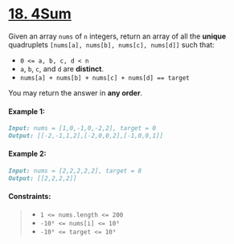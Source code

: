 # [**18. 4Sum**](https://leetcode.com/problems/4sum/description/)

Given an array `nums` of `n` integers, return an array of all the **unique** quadruplets `[nums[a], nums[b], nums[c], nums[d]]` such that:

- `0 <= a, b, c, d < n`
- `a`, `b`, `c`, and `d` are **distinct**.
- `nums[a] + nums[b] + nums[c] + nums[d] == target`

You may return the answer in **any order**.

#### **Example 1:**
```md
Input: nums = [1,0,-1,0,-2,2], target = 0
Output: [[-2,-1,1,2],[-2,0,0,2],[-1,0,0,1]]
```

#### **Example 2:**
```md
Input: nums = [2,2,2,2,2], target = 8
Output: [[2,2,2,2]]
```

#### **Constraints:**
> - `1 <= nums.length <= 200`
> - `-10⁹ <= nums[i] <= 10⁹`
> - `-10⁹ <= target <= 10⁹`